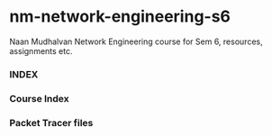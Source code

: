 # nm-network-engineering-s6
Naan Mudhalvan Network Engineering course for Sem 6, resources, assignments etc.

### INDEX

### Course Index


### Packet Tracer files
